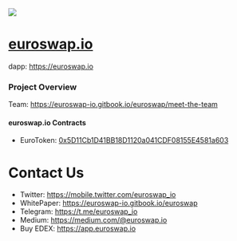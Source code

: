 <img src="https://euroswap.io/images/euro2.jpeg" align="center"> 
<br />


# [euroswap.io](https://euroswap.io)
dapp: https://euroswap.io

### Project Overview

Team: https://euroswap-io.gitbook.io/euroswap/meet-the-team

#### euroswap.io Contracts
- EuroToken: [0x5D11Cb1D41BB18D1120a041CDF08155E4581a603](https://bscscan.com/address/0x5D11Cb1D41BB18D1120a041CDF08155E4581a603)

# Contact Us
- Twitter:    https://mobile.twitter.com/euroswap_io
- WhitePaper: https://euroswap-io.gitbook.io/euroswap
- Telegram:   https://t.me/euroswap_io
- Medium:     https://medium.com/@euroswap.io
- Buy EDEX:   https://app.euroswap.io
